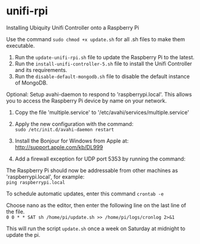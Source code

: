 # unifi-rpi
Installing Ubiquity Unifi Controller onto a Raspberry Pi

Use the command `sudo chmod +x update.sh` for all .sh files to make them executable.

1. Run the `update-unifi-rpi.sh` file to update the Raspberry Pi to the latest.
2. Run the `install-unifi-controller-5.sh` file to install the Unifi Controller and its requirements.
3. Run the `disable-default-mongodb.sh` file to disable the default instance of MongoDB.

Optional:
Setup avahi-daemon to respond to 'raspberrypi.local'.  This allows you to access the Raspberry Pi device by name on your network.

1. Copy the file 'multiple.service' to '/etc/avahi/services/multiple.service'
2. Apply the new configuration with the command:  
   `sudo /etc/init.d/avahi-daemon restart`
   
3. Install the Bonjour for Windows from Apple at: http://support.apple.com/kb/DL999
4. Add a firewall exception for UDP port 5353 by running the command: 

The Raspberry Pi should now be addressable from other machines as 'raspberrypi.local', for example:  
`ping raspberrypi.local`


To schedule automatic updates, enter this command
`crontab -e`

Choose nano as the editor, then enter the following line on the last line of the file.  
`0 0 * * SAT sh /home/pi/update.sh >> /home/pi/logs/cronlog 2>&1`

This will run the script `update.sh` once a week on Saturday at midnight to update the pi.
